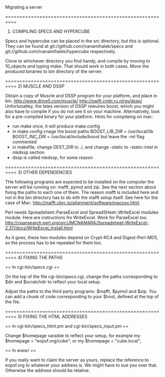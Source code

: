 Migrating a server

==========================================================
1) COMPILING SPECS AND HYPERCUBE

Specs and hypercube can be placed in the src directory, but this is optional.
They can be found at  git://github.com/ivanamihalek/specs 
and git://github.com/ivanamihalek/hypercube respectively.

Clone to whichever directory you find handy, and compile by moving to 10_objects
and typing make. That should work in both cases. Move the produced binaries to
bin directory of the server.

==========================================================
2) MUSCLE AND DSSP

Obtain a copy of Muscle and DSSP program for your platform, and place in bin.
http://www.drive5.com/muscle/
http://swift.cmbi.ru.nl/gv/dssp/
Unfortunatley, the lates version of DSSP rewuires boost, which you might also 
have to compile if you do not see it on your machine. Alternatively, 
look for a pre-compiled binary for your platform.
Hints for compileing on mac:
* run make once, it will produce make.config
* in make config cnage the boost paths
BOOST_LIB_DIR    = /usr/local/lib
BOOST_INC_DIR    = /usr/local/include/boost
but leave the -mt flag commented
* in makefile, change DEST_DIR to ./, and change  -static to  -static-intel in 
mkdssp section
* dssp is called mkdssp, for some reason

==========================================================
3) OTHER DEPENDENCIES

THe following programs are expected to be installed on the computer the server 
will be running on: mafft, pymol  and zip. See the next section about fixing
the paths to each one of them. The reason mafft is included here and not 
in the bin directory has to do eith the mafft setup itself. See here 
for the case of Mac: http://mafft.cbrc.jp/alignment/software/macosx.html.

Perl needs Spreadsheet::ParseExcel and SpreadSHeet::WriteExcel modules module.
Here are instructions fro WriteExcel. Work for ParseExcel too.
http://cpansearch.perl.org/src/JMCNAMARA/Spreadsheet-WriteExcel-2.37/docs/WriteExcel_Install.html

As it goes, these two modules depend on Crypt-RC4 and Digest-Perl-MD5, so the process
has to be repeated for them too.

==========================================================
4) FIXING THE PATHS

== In cgi-bin/specs.cgi ==

On the top of the file cgi-bin/specs.cgi, change the paths corresponding to 
$dir and $scratchdir to reflect your local setup.

Adjust the paths to the third party programs: $mafft, $pymol and $zip. You can
add a chunk of code corresponding to your $host, defined at the top of the file.

==========================================================
5) FIXING THE HTML ADDRESSES

== In cgi-bin/specs_html.pm and  cgi-bin/specs_input.pm ==

Change $homepage varaible to reflect your setup, for example
my $homepage = "eopsf.org/cube";
or
my $homepage = "cube.local";

== In www/  ==

If you really want to claim the server as yours, replace the reference to eopsf.org
to whatever your address is.  We might have to sue you over that. Otherwise the addrese 
should be relative.
